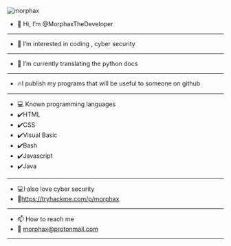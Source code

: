 ![morphax](https://user-images.githubusercontent.com/61086421/201524027-6dec119f-4a46-40c6-8c4e-4127790bb795.png)


- 👋 Hi, I’m @MorphaxTheDeveloper
- -------------------------------------------------------
- 👀 I’m interested in coding , cyber security
- -------------------------------------------------------
- 🌱 I’m currently translating the python docs
- -------------------------------------------------------
- 🔥I publish my programs that will be useful to someone on github 
---------------------------------------------------------
- 💻 Known programming languages
- ✔️HTML
- ✔️CSS
- ✔️Visual Basic
- ✔️Bash
- ✔️Javascript
- ✔️Java
- -------------------------------------------------------
- 💻I also love cyber security
- 🖤https://tryhackme.com/p/morphax
- -------------------------------------------------------
- 📫 How to reach me
- 📧 morphax@protonmail.com
---------------------------------------------------------
<!---
MorphaxTheDeveloper/MorphaxTheDeveloper is a ✨ special ✨ repository because its `README.md` (this file) appears on your GitHub profile.
You can click the Preview link to take a look at your changes.
--->
